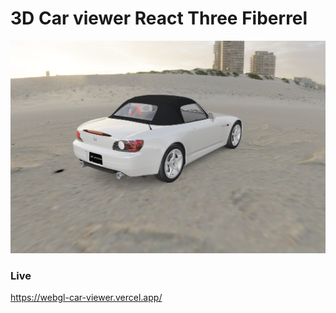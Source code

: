 # 3D Car viewer React Three Fiberrel

![](./docs/demo.png)

### Live

https://webgl-car-viewer.vercel.app/
